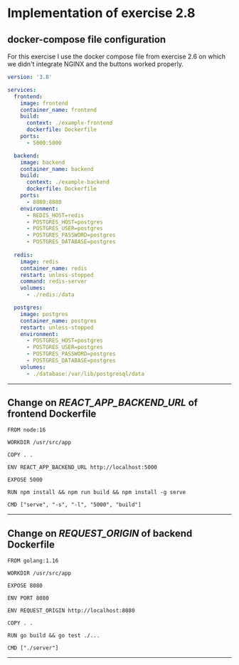 # Implementation of exercise 2.8

## docker-compose file configuration
For this exercise I use the docker compose file from exercise 2.6 on which we didn't integrate NGINX and the buttons worked properly.

```yaml
version: '3.8'

services:
  frontend:
    image: frontend
    container_name: frontend
    build:
      context: ./example-frontend
      dockerfile: Dockerfile
    ports:
      - 5000:5000

  backend: 
    image: backend
    container_name: backend
    build: 
      context: ./example-backend
      dockerfile: Dockerfile
    ports:
      - 8080:8080
    environment:
      - REDIS_HOST=redis
      - POSTGRES_HOST=postgres
      - POSTGRES_USER=postgres
      - POSTGRES_PASSWORD=postgres
      - POSTGRES_DATABASE=postgres
  
  redis:
    image: redis
    container_name: redis
    restart: unless-stopped
    command: redis-server
    volumes:
      - ./redis:/data

  postgres:
    image: postgres
    container_name: postgres
    restart: unless-stopped
    environment:
      - POSTGRES_HOST=postgres
      - POSTGRES_USER=postgres
      - POSTGRES_PASSWORD=postgres
      - POSTGRES_DATABASE=postgres
    volumes:
      - ./database:/var/lib/postgresql/data
```
___
## Change on *REACT_APP_BACKEND_URL* of __frontend__ Dockerfile
```docker
FROM node:16

WORKDIR /usr/src/app

COPY . .

ENV REACT_APP_BACKEND_URL http://localhost:5000

EXPOSE 5000

RUN npm install && npm run build && npm install -g serve

CMD ["serve", "-s", "-l", "5000", "build"]
```
___
## Change on *REQUEST_ORIGIN* of __backend__ Dockerfile

```docker
FROM golang:1.16

WORKDIR /usr/src/app

EXPOSE 8080

ENV PORT 8080

ENV REQUEST_ORIGIN http://localhost:8080

COPY . .

RUN go build && go test ./...

CMD ["./server"]
```
___

